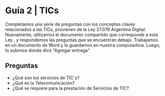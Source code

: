 # Guía 2 | TICs

Completamos una serie de preguntas con los conceptos claves relacionados a las TICs, provienen de la Ley 27.078 Argentina Digital.
Nuevamente, utilizamos el documento compartido que corresponde a esta Ley , y respondemos las preguntas que se encuentran debajo. Trabajamos en un documento de Word y lo guardamos en nuestra computadora. 
Luego, lo subimos donde dice "Agregar entrega" 

## Preguntas

* ¿Qué son los servicios de TIC´s?
* ¿Qué es la Telecomunicación?
* ¿Qué se requiere para la prestación de Servicios de TIC?

